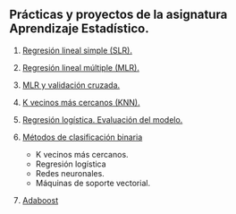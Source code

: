 ## Prácticas y proyectos de la asignatura Aprendizaje Estadístico.

1. [Regresión lineal simple (SLR).](/Analisis_de_regresion_lineal)
    
2. [Regresión lineal múltiple (MLR).](/Regresion_lineal_multiple)
    
3. [MLR y validación cruzada.](/RLM_y_validacion_cruzada)

4. [K vecinos más cercanos (KNN).](/K_vecinos_mas_cercanos_KNN)

5. [Regresión logística. Evaluación del modelo.](/Regresion_logistica)

6. [Métodos de clasificación binaria](/Metodos_clasificacion_binaria)

    - K vecinos más cercanos.
    - Regresión logística
    - Redes neuronales.
    - Máquinas de soporte vectorial.

7. [Adaboost](/Adaboost)
